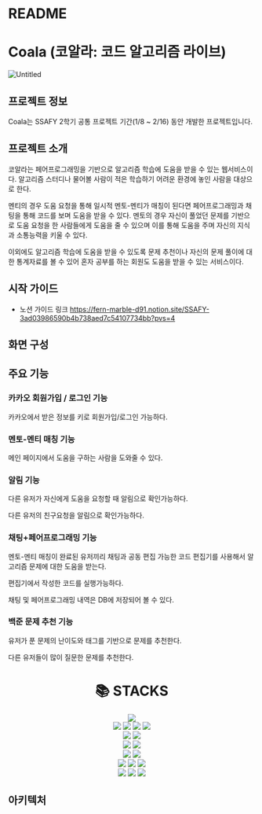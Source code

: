 # README
# Coala (코알라: 코드 알고리즘 라이브)

![Untitled](https://prod-files-secure.s3.us-west-2.amazonaws.com/be52fccd-e518-45d4-bc34-125e2f9bc1dd/db45a140-2166-4180-92cc-46d70b201aed/Untitled.png)

## 프로젝트 정보

Coala는 SSAFY 2학기 공통 프로젝트 기간(1/8 ~ 2/16) 동안 개발한 프로젝트입니다.


## 프로젝트 소개

 코알라는 페어프로그래밍을 기반으로 알고리즘 학습에 도움을 받을 수 있는 웹서비스이다. 알고리즘 스터디나 물어볼 사람이 적은 학습하기 어려운 환경에 놓인 사람을 대상으로 한다.

 멘티의 경우 도움 요청을 통해 일시적 멘토-멘티가 매칭이 된다면 페어프로그래밍과 채팅을 통해 코드를 보며 도움을 받을 수 있다. 멘토의 경우 자신이 풀었던 문제를 기반으로 도움 요청을 한 사람들에게 도움을 줄 수 있으며 이를 통해 도움을 주며 자신의 지식과 소통능력을 키울 수 있다.

 이외에도 알고리즘 학습에 도움을 받을 수 있도록 문제 추천이나 자신의 문제 풀이에 대한 통계자료를 볼 수 있어 혼자 공부를 하는 회원도 도움을 받을 수 있는 서비스이다.

## 시작 가이드
- 노션 가이드 링크
https://fern-marble-d91.notion.site/SSAFY-3ad03986590b4b738aed7c54107734bb?pvs=4

## 화면 구성

## 주요 기능

### 카카오 회원가입 / 로그인 기능

카카오에서 받은 정보를 키로 회원가입/로그인 가능하다.

### 멘토-멘티 매칭 기능

메인 페이지에서 도움을 구하는 사람을 도와줄 수 있다.

### 알림 기능

다른 유저가 자신에게 도움을 요청할 때 알림으로 확인가능하다.

다른 유저의 친구요청을 알림으로 확인가능하다.

### 채팅+페어프로그래밍 기능

멘토-멘티 매칭이 완료된 유저끼리 채팅과 공동 편집 가능한 코드 편집기를 사용해서 알고리즘 문제에 대한 도움을 받는다.

편집기에서 작성한 코드를 실행가능하다.

채팅 및 페어프로그래밍 내역은 DB에 저장되어 볼 수 있다.

### 백준 문제 추천 기능

유저가 푼 문제의 난이도와 태그를 기반으로 문제를 추천한다.

다른 유저들이 많이 질문한 문제를 추천한다.


<div align=center><h1>📚 STACKS</h1></div>

<div align=center> 
  <img src="https://img.shields.io/badge/java-007396?style=for-the-badge&logo=java&logoColor=white"> 
  <br>
  
  <img src="https://img.shields.io/badge/html5-E34F26?style=for-the-badge&logo=html5&logoColor=white"> 
  <img src="https://img.shields.io/badge/css-1572B6?style=for-the-badge&logo=css3&logoColor=white"> 
  <img src="https://img.shields.io/badge/javascript-F7DF1E?style=for-the-badge&logo=javascript&logoColor=black">
  <img src="https://img.shields.io/badge/Typescript-F7DF1E?style=for-the-badge&logo=Typescript&logoColor=white">
   
  <br>
  
  <img src="https://img.shields.io/badge/mariaDB-003545?style=for-the-badge&logo=mariaDB&logoColor=white"> 
  <img src="https://img.shields.io/badge/Redis-003545?style=for-the-badge&logo=Redis&logoColor=black"> 
  <br>
  
  <img src="https://img.shields.io/badge/react-61DAFB?style=for-the-badge&logo=react&logoColor=black"> 
  <img src="https://img.shields.io/badge/node.js-339933?style=for-the-badge&logo=Node.js&logoColor=white">
  <br>
  
  <img src="https://img.shields.io/badge/spring-boot-6DB33F?style=for-the-badge&logo=spring-boot&logoColor=white">
  <img src="https://img.shields.io/badge/WebSocket-6DB33F?style=for-the-badge&logo=WebSocket&logoColor=black">  
  <br>

  <img src="https://img.shields.io/badge/linux-FCC624?style=for-the-badge&logo=linux&logoColor=black"> 
  <img src="https://img.shields.io/badge/amazonaws-232F3E?style=for-the-badge&logo=amazonaws&logoColor=white"> 
  <img src="https://img.shields.io/badge/apache tomcat-F8DC75?style=for-the-badge&logo=apachetomcat&logoColor=white">
  <br>
  
  <img src="https://img.shields.io/badge/github-181717?style=for-the-badge&logo=github&logoColor=white">
  <img src="https://img.shields.io/badge/git-F05032?style=for-the-badge&logo=git&logoColor=white">
  <img src="https://img.shields.io/badge/fontawesome-339AF0?style=for-the-badge&logo=fontawesome&logoColor=white">
  <br>
</div>

## 아키텍처
